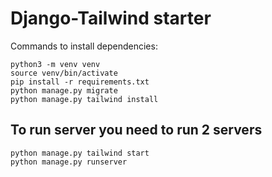 # Django-Tailwind starter
Commands to install dependencies:
```
python3 -m venv venv
source venv/bin/activate
pip install -r requirements.txt
python manage.py migrate
python manage.py tailwind install
```

## To run server you need to run 2 servers
```
python manage.py tailwind start
python manage.py runserver
```